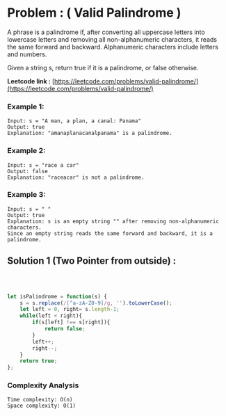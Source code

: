 # Problem : ( Valid Palindrome )

A phrase is a palindrome if, after converting all uppercase letters into lowercase letters and removing all non-alphanumeric characters, it reads the same forward and backward. Alphanumeric characters include letters and numbers.

Given a string s, return true if it is a palindrome, or false otherwise.


**Leetcode link :** [https://leetcode.com/problems/valid-palindrome/](https://leetcode.com/problems/valid-palindrome/)

### Example 1:

    Input: s = "A man, a plan, a canal: Panama"
    Output: true
    Explanation: "amanaplanacanalpanama" is a palindrome.

### Example 2:

    Input: s = "race a car"
    Output: false
    Explanation: "raceacar" is not a palindrome.

### Example 3:

    Input: s = " "
    Output: true
    Explanation: s is an empty string "" after removing non-alphanumeric characters.
    Since an empty string reads the same forward and backward, it is a palindrome.



## Solution 1 (Two Pointer from outside) : 
<br>

```javascript

let isPalindrome = function(s) {
    s = s.replace(/[^a-zA-Z0-9]/g, '').toLowerCase();
    let left = 0, right= s.length-1;
    while(left < right){
        if(s[left] !== s[right]){
            return false;
        }
        left++;
        right--;
    }
    return true;
};


```

### Complexity Analysis

    Time complexity: O(n)
    Space complexity: O(1) 


